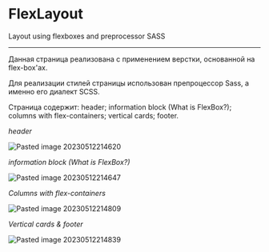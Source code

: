 # FlexLayout
Layout using flexboxes and preprocessor SASS

---

Данная страница реализована с применением верстки, основанной на flex-box'ах.

Для реализации стилей страницы использован препроцессор Sass, а именно его диалект SCSS.

Страница содержит: header; information block (What is FlexBox?); columns with flex-containers; vertical cards; footer.

*header*

![Pasted image 20230512214620](https://github.com/rusanoph/FlexLayout/assets/70108263/46237e9b-ef06-40ea-93eb-c0f7d8a0d051)


 *information block (What is FlexBox?)*
 
 ![Pasted image 20230512214647](https://github.com/rusanoph/FlexLayout/assets/70108263/c7bbcd76-8427-41d2-b38d-8bf2d7654000)

 
 *Columns with flex-containers*
 
 ![Pasted image 20230512214809](https://github.com/rusanoph/FlexLayout/assets/70108263/22c3d70c-b86d-4dc7-a21a-9e63f3aa2a43)

 
 *Vertical cards & footer*
 
 ![Pasted image 20230512214839](https://github.com/rusanoph/FlexLayout/assets/70108263/9f79ee52-5630-44b8-94d9-399e4ecc7d43)

